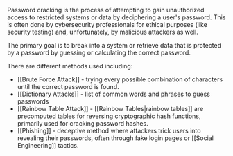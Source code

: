Password cracking is the process of attempting to gain unauthorized access to restricted systems or data by deciphering a user's password. This is often done by cybersecurity professionals for ethical purposes (like security testing) and, unfortunately, by malicious attackers as well.

The primary goal is to break into a system or retrieve data that is protected by a password by guessing or calculating the correct password.

There are different methods used including:

- [[Brute Force Attack]] - trying every possible combination of characters until the correct password is found.
- [[Dictionary Attacks]] - list of common words and phrases to guess passwords
- [[Rainbow Table Attack]] - [[Rainbow Tables|rainbow tables]] are precomputed tables for reversing cryptographic hash functions, primarily used for cracking password hashes.
- [[Phishing]] - deceptive method where attackers trick users into revealing their passwords, often through fake login pages or [[Social Engineering]] tactics.


